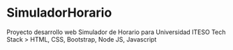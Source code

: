 # SimuladorHorario
Proyecto desarrollo web
Simulador de Horario para Universidad ITESO
Tech Stack > HTML, CSS, Bootstrap, Node JS, Javascript
